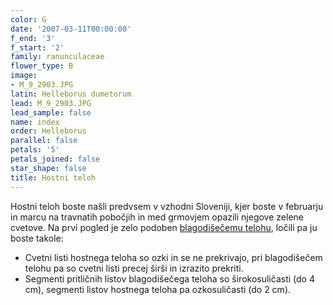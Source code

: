 ```yaml
---
color: G
date: '2007-03-11T00:00:00'
f_end: '3'
f_start: '2'
family: ranunculaceae
flower_type: B
image:
- M_9_2903.JPG
latin: Helleborus dumetorum
lead: M_9_2903.JPG
lead_sample: false
name: index
order: Helleborus
parallel: false
petals: '5'
petals_joined: false
star_shape: false
title: Hostni teloh
---
```

Hostni teloh boste našli predvsem v vzhodni Sloveniji, kjer boste v februarju in marcu na travnatih pobočjih in med grmovjem opazili njegove zelene cvetove. Na prvi pogled je zelo podoben [blagodišečemu telohu](../HelleborusOdorus(BlagodiseciTeloh)/si_HelleborusOdorus(BlagodiseciTeloh).asp), ločili pa ju boste takole:

-   Cvetni listi hostnega teloha so ozki in se ne prekrivajo, pri blagodišečem telohu pa so cvetni listi precej širši in izrazito prekriti.
-   Segmenti pritličnih listov blagodišečega teloha so širokosuličasti (do 4 cm), segmenti listov hostnega teloha pa ozkosuličasti (do 2 cm).
